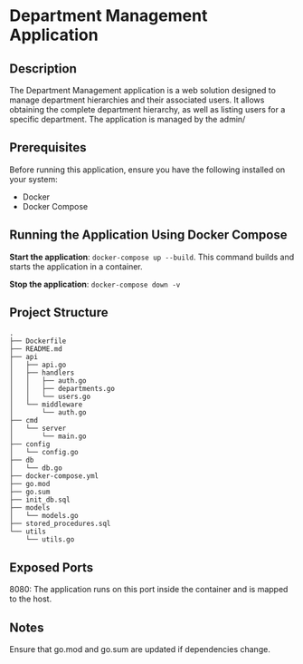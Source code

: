 
# Department Management Application

## Description
The Department Management application is a web solution designed to manage department hierarchies and their associated users. It allows obtaining the complete department hierarchy, as well as listing users for a specific department. The application is managed by the admin/

## Prerequisites

Before running this application, ensure you have the following installed on your system:
 - Docker
 - Docker Compose


## Running the Application Using Docker Compose

**Start the application**: ```docker-compose up --build```. This command builds and starts the application in a container.

**Stop the application**: ```docker-compose down -v```

## Project Structure

```
.
├── Dockerfile
├── README.md
├── api
│   ├── api.go
│   ├── handlers
│   │   ├── auth.go
│   │   ├── departments.go
│   │   └── users.go
│   └── middleware
│       └── auth.go
├── cmd
│   └── server
│       └── main.go
├── config
│   └── config.go
├── db
│   └── db.go
├── docker-compose.yml
├── go.mod
├── go.sum
├── init_db.sql
├── models
│   └── models.go
├── stored_procedures.sql
└── utils
    └── utils.go
```

## Exposed Ports

8080: The application runs on this port inside the container and is mapped to the host.

## Notes

Ensure that go.mod and go.sum are updated if dependencies change.
